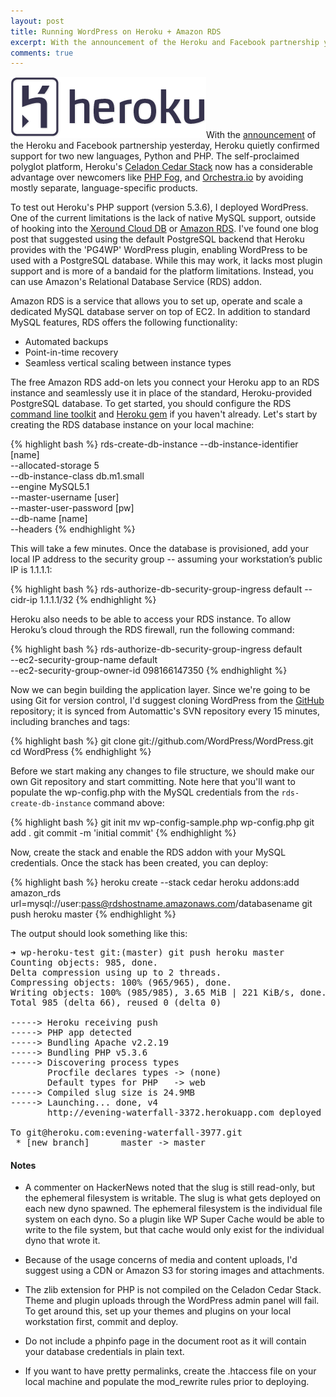 ```yaml
---
layout: post
title: Running WordPress on Heroku + Amazon RDS
excerpt: With the announcement of the Heroku and Facebook partnership yesterday, Heroku quietly confirmed support for two new languages, Python and PHP. The self-proclaimed polyglot platform, Heroku's Celadon Cedar Stack now has a considerable advantage over newcomers like PHP Fog, and Orchestra.io by avoiding mostly separate, language-specific products.
comments: true
---
```


<img src="/images/heroku-logo.png" class="alignleft">With the <a href="http://blog.heroku.com/archives/2011/9/15/facebook/" target="_new" rel="external">announcement</a> of the Heroku and Facebook partnership yesterday, Heroku quietly confirmed support for two new languages, Python and PHP. The self-proclaimed polyglot platform, Heroku's <a href="http://devcenter.heroku.com/articles/cedar" target="_new" rel="external">Celadon Cedar Stack</a> now has a considerable advantage over newcomers like <a href="https://phpfog.com/" target="_new" rel="external">PHP Fog</a>, and <a href="http://orchestra.io/" target="_new" rel="external">Orchestra.io</a> by avoiding mostly separate, language-specific products.

To test out Heroku's PHP support (version 5.3.6), I deployed WordPress. One of the current limitations is the lack of native MySQL support, outside of hooking into the <a href="http://xeround.com/" target="_new" rel="external">Xeround Cloud DB</a> or <a href="http://aws.amazon.com/rds/" target="_new" rel="external">Amazon RDS</a>. I've found one blog post that suggested using the default PostgreSQL backend that Heroku provides with the 'PG4WP' WordPress plugin, enabling WordPress to be used with a PostgreSQL database. While this may work, it lacks most plugin support and is more of a bandaid for the platform limitations. Instead, you can use Amazon's Relational Database Service (RDS) addon.

Amazon RDS is a service that allows you to set up, operate and scale a dedicated MySQL database server on top of EC2. In addition to standard MySQL features, RDS offers the following functionality:

* Automated backups
* Point-in-time recovery
* Seamless vertical scaling between instance types

The free Amazon RDS add-on lets you connect your Heroku app to an RDS instance and seamlessly use it in place of the standard, Heroku-provided PostgreSQL database. To get started, you should configure the RDS <a href="http://docs.amazonwebservices.com/AmazonRDS/latest/CommandLineReference/" target="_new" rel="external">command line toolkit</a> and <a href="http://devcenter.heroku.com/articles/heroku-command" target="_new" rel="external">Heroku gem</a> if you haven't already. Let's start by creating the RDS database instance on your local machine:

{% highlight bash %}
rds-create-db-instance --db-instance-identifier [name]\
  --allocated-storage 5 \
  --db-instance-class db.m1.small  \
  --engine MySQL5.1 \
  --master-username [user] \
  --master-user-password [pw] \
  --db-name [name] \
  --headers
{% endhighlight %}

This will take a few minutes. Once the database is provisioned, add your local IP address to the security group -- assuming your workstation’s public IP is 1.1.1.1:

{% highlight bash %}
rds-authorize-db-security-group-ingress default --cidr-ip 1.1.1.1/32
{% endhighlight %}

Heroku also needs to be able to access your RDS instance. To allow Heroku’s cloud through the RDS firewall, run the following command:

{% highlight bash %}
rds-authorize-db-security-group-ingress default \
    --ec2-security-group-name default \
    --ec2-security-group-owner-id 098166147350
{% endhighlight %}

Now we can begin building the application layer. Since we're going to be using Git for version control, I'd suggest cloning WordPress from the <a href="https://github.com/WordPress" target="_new">GitHub</a> repository; it is synced from Automattic's SVN repository every 15 minutes, including branches and tags:

{% highlight bash %}
git clone git://github.com/WordPress/WordPress.git
cd WordPress
{% endhighlight %}

Before we start making any changes to file structure, we should make our own Git repository and start committing. Note here that you'll want to populate the wp-config.php with the MySQL credentials from the `rds-create-db-instance` command above:

{% highlight bash %}
git init
mv wp-config-sample.php wp-config.php
git add .
git commit -m 'initial commit'
{% endhighlight %}

Now, create the stack and enable the RDS addon with your MySQL credentials. Once the stack has been created, you can deploy:

{% highlight bash %}
heroku create --stack cedar
heroku addons:add amazon_rds url=mysql://user:pass@rdshostname.amazonaws.com/databasename
git push heroku master
{% endhighlight %}

The output should look something like this:

<pre class="terminal">
➜ wp-heroku-test git:(master) git push heroku master
Counting objects: 985, done.
Delta compression using up to 2 threads.
Compressing objects: 100% (965/965), done.
Writing objects: 100% (985/985), 3.65 MiB | 221 KiB/s, done.
Total 985 (delta 66), reused 0 (delta 0)

-----> Heroku receiving push
-----> PHP app detected
-----> Bundling Apache v2.2.19
-----> Bundling PHP v5.3.6
-----> Discovering process types
       Procfile declares types -> (none)
       Default types for PHP   -> web
-----> Compiled slug size is 24.9MB
-----> Launching... done, v4
       http://evening-waterfall-3372.herokuapp.com deployed to Heroku

To git@heroku.com:evening-waterfall-3977.git
 * [new branch]      master -> master
</pre>

<h4>Notes</h4>

* A commenter on HackerNews noted that the slug is still read-only, but the ephemeral filesystem is writable. The slug is what gets deployed on each new dyno spawned. The ephemeral filesystem is the individual file system on each dyno. So a plugin like WP Super Cache would be able to write to the file system, but that cache would only exist for the individual dyno that wrote it.

* Because of the usage concerns of media and content uploads, I'd suggest using a CDN or Amazon S3 for storing images and attachments.

* The zlib extension for PHP is not compiled on the Celadon Cedar Stack. Theme and plugin uploads through the WordPress admin panel will fail. To get around this, set up your themes and plugins on your local workstation first, commit and deploy.

* Do not include a phpinfo page in the document root as it will contain your database credentials in plain text.

* If you want to have pretty permalinks, create the .htaccess file on your local machine and populate the mod_rewrite rules prior to deploying.